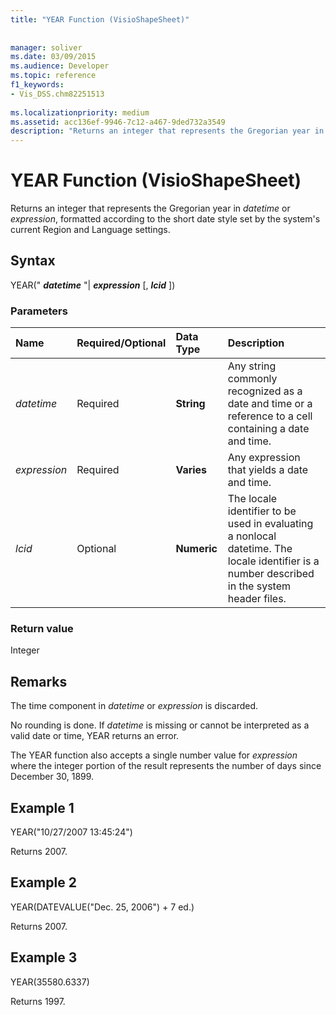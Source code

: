 ```yaml
---
title: "YEAR Function (VisioShapeSheet)"
 
 
manager: soliver
ms.date: 03/09/2015
ms.audience: Developer
ms.topic: reference
f1_keywords:
- Vis_DSS.chm82251513
 
ms.localizationpriority: medium
ms.assetid: acc136ef-9946-7c12-a467-9ded732a3549
description: "Returns an integer that represents the Gregorian year in datetime or expression, formatted according to the short date style set by the system's current Region and Language settings."
---
```


# YEAR Function (VisioShapeSheet)

Returns an integer that represents the Gregorian year in _datetime_ or _expression_, formatted according to the short date style set by the system's current Region and Language settings.
  
## Syntax

YEAR(" ***datetime*** "| ***expression*** [, ***lcid*** ])
  
### Parameters

|**Name**|**Required/Optional**|**Data Type**|**Description**|
|:-----|:-----|:-----|:-----|
| _datetime_ |Required  |**String** | Any string commonly recognized as a date and time or a reference to a cell containing a date and time.  |
| _expression_ |Required  |**Varies** |Any expression that yields a date and time.  |
| _lcid_ |Optional  |**Numeric** |The locale identifier to be used in evaluating a nonlocal datetime. The locale identifier is a number described in the system header files.  |
   
### Return value

Integer
  
## Remarks

The time component in _datetime_ or _expression_ is discarded.
  
No rounding is done. If _datetime_ is missing or cannot be interpreted as a valid date or time, YEAR returns an error.
  
The YEAR function also accepts a single number value for _expression_ where the integer portion of the result represents the number of days since December 30, 1899.
  
## Example 1

YEAR("10/27/2007 13:45:24")
  
Returns 2007.
  
## Example 2

YEAR(DATEVALUE("Dec. 25, 2006") + 7 ed.)
  
Returns 2007.
  
## Example 3

YEAR(35580.6337)
  
Returns 1997. 


